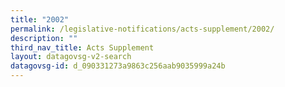 ```yaml
---
title: "2002"
permalink: /legislative-notifications/acts-supplement/2002/
description: ""
third_nav_title: Acts Supplement
layout: datagovsg-v2-search
datagovsg-id: d_090331273a9863c256aab9035999a24b
---
```

